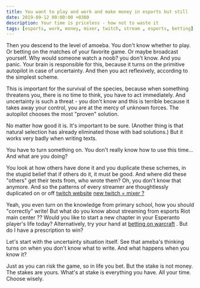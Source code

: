 ```yaml
---
title: You want to play and work and make money in esports but still
date: 2019-09-12 00:00:00 +0300
description: Your time is priceless - how not to waste it
tags: [esports, work, money, mixer, twitch, stream , esports, betting]
---
```



Then you descend to the level of amoeba. You don't know whether to play. Or betting on the matches of your favorite game.
Or maybe broadcast yourself. Why would someone watch a noob? you don't know. And you panic.
Your brain is responsible for this, because it turns on the primitive autopilot in case of uncertainty.
And then you act reflexively, according to the simplest scheme.

This is important for the survival of the species, because when something threatens you, there is no time to think, you have to act immediately.
And uncertainty is such a threat - you don't know and this is terrible because it takes away your control, you are at the mercy of unknown forces.
The autopilot chooses the most "proven" solution.

No matter how good it is. It's important to be sure.
(Another thing is that natural selection has already eliminated those with bad solutions.)
But it works very badly when writing texts.

You have to turn something on.
You don't really know how to use this time...
And what are you doing?


You look at how others have done it and you duplicate these schemes, in the stupid belief that if others do it, it must be good. And where did these "others" get their texts from, who wrote them? Oh, you don't know that anymore.
And so the patterns of every streamer are thoughtlessly duplicated on or off [twitch website](hhttps://www.twitch.tv/)
[new twitch = mixer ?](https://mixer.com/)

Yeah, you even turn on the knowledge from primary school, how you should "correctly" write!
But what do you know about streaming from esports Riot main center ??
Would you like to start a new chapter in your Esperanto player's life today?
Alternatively, try your hand at [betting on warcraft](https://esporttalk.org/tags/c/bettings-talks/insider-picks-and-analyses/46/warcraft-3) . But do I have a prescription to win? 


Let's start with the uncertainty situation itself.
See that ameba's thinking turns on when you don't know what to write.
And what happens when you know it?

Just as you can risk the game, so in life you bet. But the stake is not money. The stakes are yours. What's at stake is everything you have. All your time. Choose wisely.
